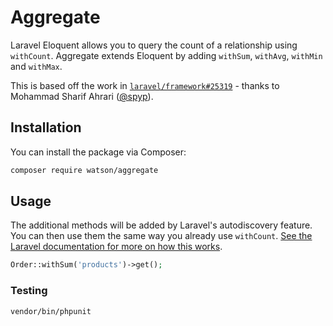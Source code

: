 # Aggregate

Laravel Eloquent allows you to query the count of a relationship using `withCount`. Aggregate extends Eloquent by adding `withSum`, `withAvg`, `withMin` and `withMax`.

This is based off the work in [`laravel/framework#25319`](https://github.com/laravel/framework/pull/25319) - thanks to Mohammad Sharif Ahrari ([@spyp](https://github.com/spyp)).

## Installation

You can install the package via Composer:

```bash
composer require watson/aggregate
```

## Usage

The additional methods will be added by Laravel's autodiscovery feature. You can then use them the same way you already use `withCount`. [See the Laravel documentation for more on how this works](https://laravel.com/docs/5.7/eloquent-relationships#counting-related-models).

```php
Order::withSum('products')->get();
```

### Testing

``` bash
vendor/bin/phpunit
```
